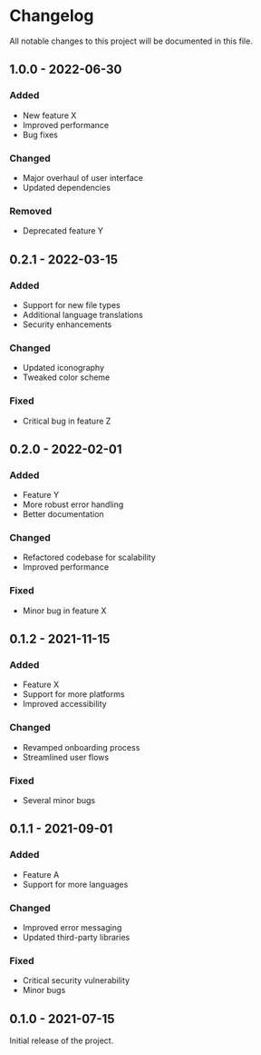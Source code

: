 # Changelog

All notable changes to this project will be documented in this file.

## 1.0.0 - 2022-06-30

### Added

- New feature X
- Improved performance
- Bug fixes

### Changed

- Major overhaul of user interface
- Updated dependencies

### Removed

- Deprecated feature Y

## 0.2.1 - 2022-03-15

### Added

- Support for new file types
- Additional language translations
- Security enhancements

### Changed

- Updated iconography
- Tweaked color scheme

### Fixed

- Critical bug in feature Z

## 0.2.0 - 2022-02-01

### Added

- Feature Y
- More robust error handling
- Better documentation

### Changed

- Refactored codebase for scalability
- Improved performance

### Fixed

- Minor bug in feature X

## 0.1.2 - 2021-11-15

### Added

- Feature X
- Support for more platforms
- Improved accessibility

### Changed

- Revamped onboarding process
- Streamlined user flows

### Fixed

- Several minor bugs

## 0.1.1 - 2021-09-01

### Added

- Feature A
- Support for more languages

### Changed

- Improved error messaging
- Updated third-party libraries

### Fixed

- Critical security vulnerability
- Minor bugs

## 0.1.0 - 2021-07-15

Initial release of the project.
